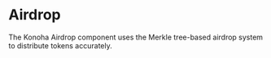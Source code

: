 # Airdrop

The Konoha Airdrop component uses the Merkle tree-based airdrop system to distribute tokens accurately.